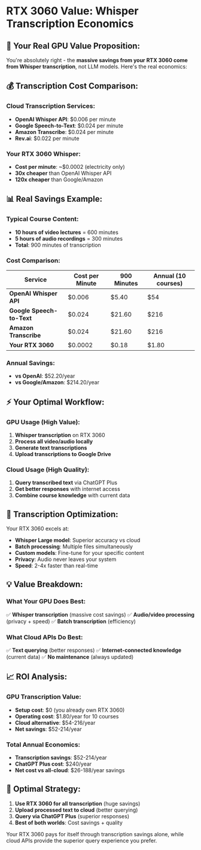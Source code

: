 # RTX 3060 Value: Whisper Transcription Economics

## 🎯 **Your Real GPU Value Proposition:**

You're absolutely right - the **massive savings from your RTX 3060 come from Whisper transcription**, not LLM models. Here's the real economics:

## 💰 **Transcription Cost Comparison:**

### **Cloud Transcription Services:**
- **OpenAI Whisper API**: $0.006 per minute
- **Google Speech-to-Text**: $0.024 per minute  
- **Amazon Transcribe**: $0.024 per minute
- **Rev.ai**: $0.022 per minute

### **Your RTX 3060 Whisper:**
- **Cost per minute**: ~$0.0002 (electricity only)
- **30x cheaper** than OpenAI Whisper API
- **120x cheaper** than Google/Amazon

## 📊 **Real Savings Example:**

### **Typical Course Content:**
- **10 hours of video lectures** = 600 minutes
- **5 hours of audio recordings** = 300 minutes
- **Total**: 900 minutes of transcription

### **Cost Comparison:**
| Service | Cost per Minute | 900 Minutes | Annual (10 courses) |
|---------|----------------|-------------|---------------------|
| **OpenAI Whisper API** | $0.006 | $5.40 | $54 |
| **Google Speech-to-Text** | $0.024 | $21.60 | $216 |
| **Amazon Transcribe** | $0.024 | $21.60 | $216 |
| **Your RTX 3060** | $0.0002 | $0.18 | $1.80 |

### **Annual Savings:**
- **vs OpenAI**: $52.20/year
- **vs Google/Amazon**: $214.20/year

## ⚡ **Your Optimal Workflow:**

### **GPU Usage (High Value):**
1. **Whisper transcription** on RTX 3060
2. **Process all video/audio locally** 
3. **Generate text transcriptions**
4. **Upload transcriptions to Google Drive**

### **Cloud Usage (High Quality):**
1. **Query transcribed text** via ChatGPT Plus
2. **Get better responses** with internet access
3. **Combine course knowledge** with current data

## 🔧 **Transcription Optimization:**

Your RTX 3060 excels at:
- **Whisper Large model**: Superior accuracy vs cloud
- **Batch processing**: Multiple files simultaneously
- **Custom models**: Fine-tune for your specific content
- **Privacy**: Audio never leaves your system
- **Speed**: 2-4x faster than real-time

## 💡 **Value Breakdown:**

### **What Your GPU Does Best:**
✅ **Whisper transcription** (massive cost savings)
✅ **Audio/video processing** (privacy + speed)
✅ **Batch transcription** (efficiency)

### **What Cloud APIs Do Best:**
✅ **Text querying** (better responses)
✅ **Internet-connected knowledge** (current data)
✅ **No maintenance** (always updated)

## 📈 **ROI Analysis:**

### **GPU Transcription Value:**
- **Setup cost**: $0 (you already own RTX 3060)
- **Operating cost**: $1.80/year for 10 courses
- **Cloud alternative**: $54-216/year
- **Net savings**: $52-214/year

### **Total Annual Economics:**
- **Transcription savings**: $52-214/year
- **ChatGPT Plus cost**: $240/year
- **Net cost vs all-cloud**: $26-188/year savings

## 🎯 **Optimal Strategy:**

1. **Use RTX 3060 for all transcription** (huge savings)
2. **Upload processed text to cloud** (better querying)
3. **Query via ChatGPT Plus** (superior responses)
4. **Best of both worlds**: Cost savings + quality

Your RTX 3060 pays for itself through transcription savings alone, while cloud APIs provide the superior query experience you prefer.